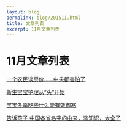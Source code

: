 ```yaml
---
layout: blog
permalink: blog/201511.html
title: 文章列表
excerpt: 11月文章列表
---
```


# 11月文章列表 #
[一个农民谈房价……中央都害怕了](/blog/20151007.html)

[新生宝宝护理从“头”开始](/blog/20151110.html)

[宝宝冬季吃些什么能有效御寒](/blog/20151112.html)

[告诉孩子  中国各省名字的由来，涨知识，太全了](/blog/20151114.html)


